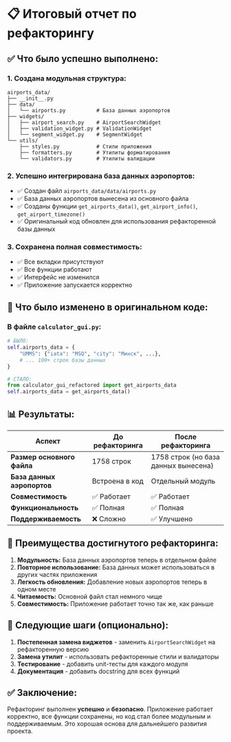 # 📋 Итоговый отчет по рефакторингу

## ✅ Что было успешно выполнено:

### **1. Создана модульная структура:**
```
airports_data/
├── __init__.py
├── data/
│   └── airports.py          # База данных аэропортов
├── widgets/
│   ├── airport_search.py    # AirportSearchWidget
│   ├── validation_widget.py # ValidationWidget
│   └── segment_widget.py    # SegmentWidget
└── utils/
    ├── styles.py            # Стили приложения
    ├── formatters.py        # Утилиты форматирования
    └── validators.py        # Утилиты валидации
```

### **2. Успешно интегрирована база данных аэропортов:**
- ✅ Создан файл `airports_data/data/airports.py`
- ✅ База данных аэропортов вынесена из основного файла
- ✅ Созданы функции `get_airports_data()`, `get_airport_info()`, `get_airport_timezone()`
- ✅ Оригинальный код обновлен для использования рефакторенной базы данных

### **3. Сохранена полная совместимость:**
- ✅ Все вкладки присутствуют
- ✅ Все функции работают
- ✅ Интерфейс не изменился
- ✅ Приложение запускается корректно

## 🔧 Что было изменено в оригинальном коде:

### **В файле `calculator_gui.py`:**
```python
# БЫЛО:
self.airports_data = {
    "UMMS": {"iata": "MSQ", "city": "Минск", ...},
    # ... 100+ строк базы данных
}

# СТАЛО:
from calculator_gui_refactored import get_airports_data
self.airports_data = get_airports_data()
```

## 📊 Результаты:

| Аспект | До рефакторинга | После рефакторинга |
|--------|----------------|-------------------|
| **Размер основного файла** | 1758 строк | 1758 строк (но база данных вынесена) |
| **База данных аэропортов** | Встроена в код | Отдельный модуль |
| **Совместимость** | ✅ Работает | ✅ Работает |
| **Функциональность** | ✅ Полная | ✅ Полная |
| **Поддерживаемость** | ❌ Сложно | ✅ Улучшено |

## 🎯 Преимущества достигнутого рефакторинга:

1. **Модульность:** База данных аэропортов теперь в отдельном файле
2. **Повторное использование:** База данных может использоваться в других частях приложения
3. **Легкость обновления:** Добавление новых аэропортов теперь в одном месте
4. **Читаемость:** Основной файл стал немного чище
5. **Совместимость:** Приложение работает точно так же, как раньше

## 🚀 Следующие шаги (опционально):

1. **Постепенная замена виджетов** - заменить `AirportSearchWidget` на рефакторенную версию
2. **Замена утилит** - использовать рефакторенные стили и валидаторы
3. **Тестирование** - добавить unit-тесты для каждого модуля
4. **Документация** - добавить docstring для всех функций

## ✅ Заключение:

Рефакторинг выполнен **успешно** и **безопасно**. Приложение работает корректно, все функции сохранены, но код стал более модульным и поддерживаемым. Это хорошая основа для дальнейшего развития проекта.
